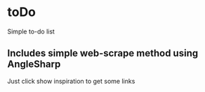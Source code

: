 # toDo
Simple to-do list

## Includes simple web-scrape method using AngleSharp
Just click show inspiration to get some links
